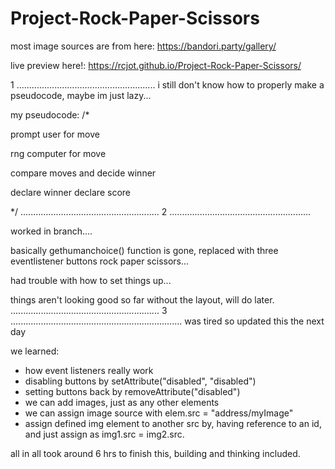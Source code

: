 # Project-Rock-Paper-Scissors

most image sources are from here: https://bandori.party/gallery/

live preview here!: https://rcjot.github.io/Project-Rock-Paper-Scissors/


1
.......................................................
i still don't know how to properly make a pseudocode, maybe im just lazy...

my pseudocode:
/*

prompt user for move

rng computer for move

compare moves and decide winner

declare winner declare score


*/
.......................................................
2
........................................................

worked in branch....


basically gethumanchoice() function is gone, replaced with three eventlistener buttons rock paper scissors...

had trouble with how to set things up...

things aren't looking good so far without the layout, will do later.
...........................................................
3
....................................................................
was tired so updated this the next day

we learned:
- how event listeners really work
- disabling buttons by setAttribute("disabled", "disabled")
- setting buttons back by removeAttribute("disabled")
- we can add images, just as any other elements
- we can assign image source with elem.src = "address/myImage"
-  assign defined img element to another src by, having reference to an id, and just assign as img1.src = img2.src.


all in all took around 6 hrs to finish this, building and thinking included.
